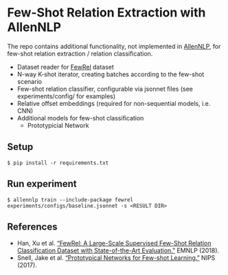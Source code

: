 # Few-Shot Relation Extraction with AllenNLP

The repo contains additional functionality, not implemented in [AllenNLP](https://allennlp.org), for few-shot relation extraction / relation classification.

- Dataset reader for [FewRel](http://zhuhao.me/fewrel) dataset
- N-way K-shot iterator, creating batches according to the few-shot scenario
- Few-shot relation classifier, configurable via jsonnet files (see experiments/config/ for examples)
- Relative offset embeddings (required for non-sequential models, i.e. CNN)
- Additional models for few-shot classification
  - Prototypicial Network

## Setup
`$ pip install -r requirements.txt`

## Run experiment

`$ allennlp train --include-package fewrel experiments/configs/baseline.jsonnet -s <RESULT DIR>`

## References

- Han, Xu et al. [“FewRel: A Large-Scale Supervised Few-Shot Relation Classification Dataset with State-of-the-Art Evaluation.”](https://arxiv.org/pdf/1810.10147.pdf) EMNLP (2018).
- Snell, Jake et al. [“Prototypical Networks for Few-shot Learning.”](https://arxiv.org/pdf/1703.05175.pdf) NIPS (2017).

